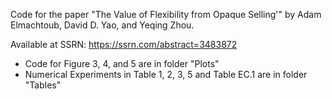 Code for the paper "The Value of Flexibility from Opaque Selling'" by Adam Elmachtoub, David D. Yao, and Yeqing Zhou.

Available at SSRN: https://ssrn.com/abstract=3483872

 - Code for Figure 3, 4, and 5 are in folder "Plots"
 - Numerical Experiments in Table 1, 2, 3, 5 and Table EC.1 are in folder "Tables"
